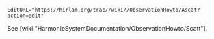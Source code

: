 ```@meta
EditURL="https://hirlam.org/trac//wiki//ObservationHowto/Ascat?action=edit"
```
See [wiki:"HarmonieSystemDocumentation/ObservationHowto/Scatt"].